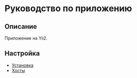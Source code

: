 Руководство по приложению
===

## Описание

Приложение на Yii2.

## Настройка

* [Установка](install.md)
* [Хосты](host.md)
